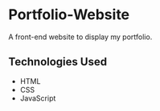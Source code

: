 # Portfolio-Website

A front-end website to display my portfolio.

## Technologies Used
- HTML
- CSS
- JavaScript
